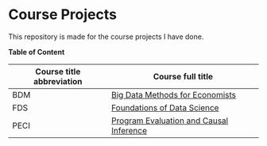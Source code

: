 # Course Projects
This repository is made for the course projects I have done.

**Table of Content**

| Course title abbreviation | Course full title                                         |
| ------------------------- | --------------------------------------------------------- |
| BDM                       | [Big Data Methods for Economists](BDM/README.md)          |
| FDS                       | [Foundations of Data Science](FDS/README.md)              |
| PECI                      | [Program Evaluation and Causal Inference](PECI/README.md) |




